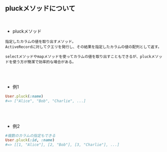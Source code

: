 ## pluckメソッドについて 
<br>

- pluckメソッド  
```
指定したカラムの値を取り出すメソッド。
ActiveRecordに対してクエリを発行し、その結果を指定したカラムの値の配列として返す。

selectメソッドやmapメソッドを使ってカラムの値を取り出すこともできるが、pluckメソッドを使う方が簡潔で効率的な場合がある。
```
<br>
<br>

- 例1  
```rb
User.pluck(:name) 
#=> ["Alice", "Bob", "Charlie", ...]
```
<br>
<br>

- 例2  
```rb
#複数のカラムの指定もできる
User.pluck(:id, :name) 
#=> [[1, "Alice"], [2, "Bob"], [3, "Charlie"], ...]
```
